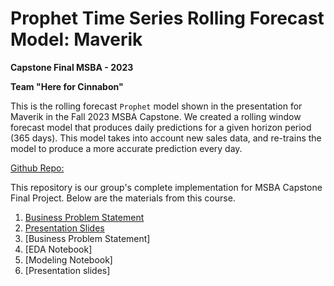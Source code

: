 # Prophet Time Series Rolling Forecast Model: Maverik

**Capstone Final MSBA - 2023**

**Team "Here for Cinnabon"**

This is the rolling forecast ```Prophet``` model shown in the presentation for Maverik in the Fall 2023 MSBA Capstone.  We created a rolling window forecast model that produces daily predictions for a given horizon period (365 days). This model takes into account new sales data, and re-trains the model to produce a more accurate prediction every day.

[Github Repo:](https://github.com/bvasherchan/ProphetTimeSeriesModel)

This repository is our group's complete implementation for MSBA Capstone Final Project. Below are the materials from this course.

1. [Business Problem Statement](https://github.com/bvasherchan/ProphetTimeSeriesModel/blob/main/Maverick_%20Business%20Problem%20Statement.docx)
2. [Presentation Slides](https://github.com/bvasherchan/ProphetTimeSeriesModel/blob/main/Maverik%20Revenue%20Forecast.pptx)
3. [Business Problem Statement]
4. [EDA Notebook]
5. [Modeling Notebook]
6. [Presentation slides]
